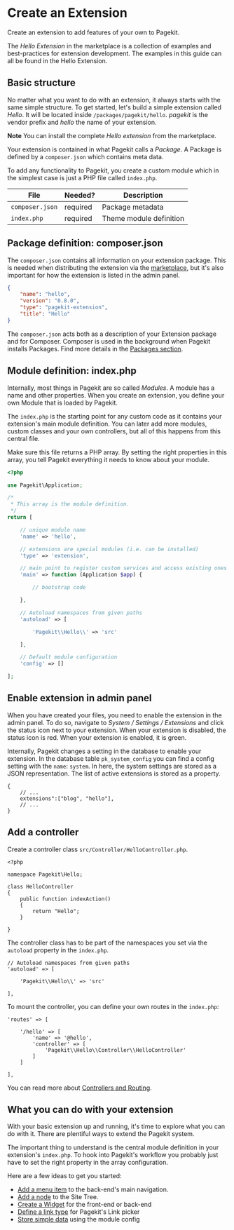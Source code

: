 # Create an Extension

<p class="uk-article-lead">Create an extension to add features of your own to Pagekit.</p>

The *Hello Extension* in the marketplace is a collection of examples and best-practices for extension development. The examples in this guide can all be found in the Hello Extension.

## Basic structure

No matter what you want to do with an extension, it always starts with the same simple structure. To get started, let's build a simple extension called *Hello*. It will be located inside `/packages/pagekit/hello`. *pagekit* is the vendor prefix and *hello* the name of your extension.

**Note** You can install the complete *Hello extension* from the marketplace.

Your extension is contained in what Pagekit calls a *Package*. A Package is defined by a `composer.json` which contains meta data.

To add any functionality to Pagekit, you create a custom module which in the simplest case is just a PHP file called `index.php`.


| File                         | Needed?  | Description             |
|------------------------------|----------|-------------------------|
| `composer.json`              | required | Package metadata        |
| `index.php`                  | required | Theme module definition |


## Package definition: composer.json

The `composer.json` contains all information on your extension package. This is needed when distributing the extension via the [marketplace](../user-interface/marketplace.md), but it's also important for how the extension is listed in the admin panel.

```json
{
    "name": "hello",
    "version": "0.8.0",
    "type": "pagekit-extension",
    "title": "Hello"
}
```

The `composer.json` acts both as a description of your Extension package and for Composer. Composer is used in the background when Pagekit installs Packages. Find more details in the [Packages section](../developer-basics/packages.md).

## Module definition: index.php

Internally, most things in Pagekit are so called *Modules*. A module has a name and other properties. When you create an extension, you define your own Module that is loaded by Pagekit.

The `index.php` is the starting point for any custom code as it contains your extension's main module definition. You can later add more modules, custom classes and your own controllers, but all of this happens from this central file.

Make sure this file returns a PHP array. By setting the right properties in this array, you tell Pagekit everything it needs to know about your module.

```php
<?php

use Pagekit\Application;

/*
 * This array is the module definition.
 */
return [

    // unique module name
    'name' => 'hello',

    // extensions are special modules (i.e. can be installed)
    'type' => 'extension',

    // main point to register custom services and access existing ones
    'main' => function (Application $app) {

        // bootstrap code

    },

    // Autoload namespaces from given paths
    'autoload' => [

        'Pagekit\\Hello\\' => 'src'

    ],

    // Default module configuration
    'config' => []

];
```

## Enable extension in admin panel

When you have created your files, you need to enable the extension in the admin panel. To do so, navigate to *System / Settings / Extensions* and click the status icon next to your extension. When your extension is disabled, the status icon is red. When your extension is enabled, it is green.

Internally, Pagekit changes a setting in the database to enable your extension. In the database table `pk_system_config` you can find a config setting with the `name`: `system`. In here, the system settings are stored as a JSON representation. The list of active extensions is stored as a property.

```
{
    // ...
    extensions":["blog", "hello"],
    // ...
}
```

## Add a controller

Create a controller class `src/Controller/HelloController.php`.

```
<?php

namespace Pagekit\Hello;

class HelloController
{
    public function indexAction()
    {
        return "Hello";
    }

}
```


The controller class has to be part of the namespaces you set via the `autoload` property in the `index.php`.

```
// Autoload namespaces from given paths
'autoload' => [

    'Pagekit\\Hello\\' => 'src'

],
```

To mount the controller, you can define your own routes in the `index.php`:

```
'routes' => [

    '/hello' => [
        'name' => '@hello',
        'controller' => [
            'Pagekit\\Hello\\Controller\\HelloController'
        ]
    ]

],
```

You can read more about [Controllers and Routing](../developer-basics/controller.md).

## What you can do with your extension

With your basic extension up and running, it's time to explore what you can do with it. There are plentiful ways to extend the Pagekit system.

The important thing to understand is the central module definition in your extension's `index.php`. To hook into Pagekit's workflow you probably just have to set the right property in the array configuration.

Here are a few ideas to get you started:

- [Add a menu item](../developer-basics/packages.md#menu) to the back-end's main navigation.
- [Add a node](../developer-basics/packages.md#nodes) to the Site Tree.
- [Create a Widget](../developer-basics/widgets.md) for the front-end or back-end
- [Define a link type](../developer-basics/links.md) for Pagekit's Link picker
- [Store simple data](../developer-basics/module-config.md) using the module config
